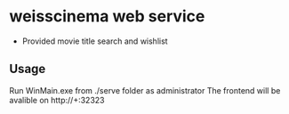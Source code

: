 # weisscinema web service
* Provided movie title search and wishlist

## Usage
Run WinMain.exe from ./serve folder as administrator
The frontend will be avalible on http://+:32323
